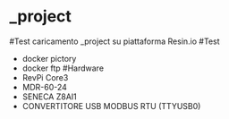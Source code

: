 # _project
#Test caricamento _project su piattaforma Resin.io
#Test
- docker pictory 
- docker ftp
#Hardware
- RevPi Core3
- MDR-60-24
- SENECA Z8AI1
- CONVERTITORE USB MODBUS RTU (TTYUSB0)